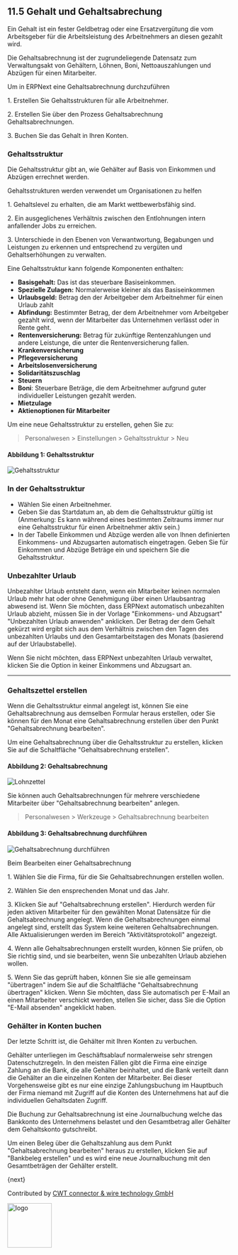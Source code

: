 ## 11.5 Gehalt und Gehaltsabrechung

Ein Gehalt ist ein fester Geldbetrag oder eine Ersatzvergütung die vom Arbeitsgeber für die Arbeitsleistung des Arbeitnehmers an diesen gezahlt wird.

Die Gehaltsabrechnung ist der zugrundeliegende Datensatz zum Verwaltungsakt von Gehältern, Löhnen, Boni, Nettoauszahlungen und Abzügen für einen Mitarbeiter.

Um in ERPNext eine Gehaltsabrechnung durchzuführen

1\. Erstellen Sie Gehaltsstrukturen für alle Arbeitnehmer.

2\. Erstellen Sie über den Prozess Gehaltsabrechnung Gehaltsabrechnungen.

3\. Buchen Sie das Gehalt in Ihren Konten.

### Gehaltsstruktur

Die Gehaltsstruktur gibt an, wie Gehälter auf Basis von Einkommen und Abzügen errechnet werden.

Gehaltsstrukturen werden verwendet um Organisationen zu helfen

1\. Gehaltslevel zu erhalten, die am Markt wettbewerbsfähig sind.

2\. Ein ausgeglichenes Verhältnis zwischen den Entlohnungen intern anfallender Jobs zu erreichen.

3\. Unterschiede in den Ebenen von Verwantwortung, Begabungen und Leistungen zu erkennen und entsprechend zu vergüten und Gehaltserhöhungen zu verwalten.

Eine Gehaltsstruktur kann folgende Komponenten enthalten:

* **Basisgehalt:** Das ist das steuerbare Basiseinkommen.
* **Spezielle Zulagen:** Normalerweise kleiner als das Basiseinkommen
* **Urlaubsgeld:** Betrag den der Arbeitgeber dem Arbeitnehmer für einen Urlaub zahlt
* **Abfindung:** Bestimmter Betrag, der dem Arbeitnehmer vom Arbeitgeber gezahlt wird, wenn der Mitarbeiter das Unternehmen verlässt oder in Rente geht.
* **Rentenversicherung:** Betrag für zukünftige Rentenzahlungen und andere Leistunge, die unter die Rentenversicherung fallen.
* **Krankenversicherung**
* **Pflegeversicherung**
* **Arbeitslosenversicherung**
* **Solidaritätszuschlag**
* **Steuern**
* **Boni**: Steuerbare Beträge, die dem Arbeitnehmer aufgrund guter individueller Leistungen gezahlt werden.
* **Mietzulage**
* **Aktienoptionen für Mitarbeiter**

Um eine neue Gehaltsstruktur zu erstellen, gehen Sie zu:

> Personalwesen > Einstellungen > Gehaltsstruktur > Neu

#### Abbildung 1: Gehaltsstruktur

<img class="screenshot" alt="Gehaltsstruktur" src="{{docs_base_url}}/assets/img/human-resources/salary-structure.png">

### In der Gehaltsstruktur

* Wählen Sie einen Arbeitnehmer.
* Geben Sie das Startdatum an, ab dem die Gehaltsstruktur gültig ist (Anmerkung: Es kann während eines bestimmten Zeitraums immer nur eine Gehaltsstruktur für einen Arbeitnehmer aktiv sein.)
* In der Tabelle Einkommen und Abzüge werden alle von Ihnen definierten Einkommens- und Abzugsarten automatisch eingetragen. Geben Sie für Einkommen und Abzüge Beträge ein und speichern Sie die Gehaltsstruktur.

### Unbezahlter Urlaub

Unbezahlter Urlaub entsteht dann, wenn ein Mitarbeiter keinen normalen Urlaub mehr hat oder ohne Genehmigung über einen Urlaubsantrag abwesend ist. Wenn Sie möchten, dass ERPNext automatisch unbezahlten Urlaub abzieht, müssen Sie in der Vorlage "Einkommens- und Abzugsart" "Unbezahlten Urlaub anwenden" anklicken. Der Betrag der dem Gehalt gekürzt wird ergibt sich aus dem Verhältnis zwischen den Tagen des unbezahlten Urlaubs und den Gesamtarbeitstagen des Monats (basierend auf der Urlaubstabelle).

Wenn Sie nicht möchten, dass ERPNext unbezahlten Urlaub verwaltet, klicken Sie die Option in keiner Einkommens und Abzugsart an.

* * *

### Gehaltszettel erstellen

Wenn die Gehaltsstruktur einmal angelegt ist, können Sie eine Gehaltsabrechnung aus demselben Formular heraus erstellen, oder Sie können für den Monat eine Gehaltsabrechnung erstellen über den Punkt "Gehaltsabrechnung bearbeiten".

Um eine Gehaltsabrechnung über die Gehaltsstruktur zu erstellen, klicken Sie auf die Schaltfläche "Gehaltsabrechnung erstellen".

#### Abbildung 2: Gehaltsabrechnung

<img class="screenshot" alt="Lohnzettel" src="{{docs_base_url}}/assets/img/human-resources/salary-slip.png">

Sie können auch Gehaltsabrechnungen für mehrere verschiedene Mitarbeiter über "Gehaltsabrechnung bearbeiten" anlegen.

> Personalwesen > Werkzeuge > Gehaltsabrechnung bearbeiten

#### Abbildung 3: Gehaltsabrechnung durchführen

<img class="screenshot" alt="Gehaltsabrechnung durchführen" src="{{docs_base_url}}/assets/img/human-resources/process-payroll.png">

Beim Bearbeiten einer Gehaltsabrechnung

1\. Wählen Sie die Firma, für die Sie Gehaltsabrechnungen erstellen wollen.

2\. Wählen Sie den ensprechenden Monat und das Jahr.

3\. Klicken Sie auf "Gehaltsabrechnung erstellen". Hierdurch werden für jeden aktiven Mitarbeiter für den gewählten Monat Datensätze für die Gehaltsabrechnung angelegt. Wenn die Gehaltsabrechnungen einmal angelegt sind, erstellt das System keine weiteren Gehaltsabrechnungen. Alle Aktualisierungen werden im Bereich "Aktivitätsprotokoll" angezeigt.

4\. Wenn alle Gehaltsabrechnungen erstellt wurden, können Sie prüfen, ob Sie richtig sind, und sie bearbeiten, wenn Sie unbezahlten Urlaub abziehen wollen.

5\. Wenn Sie das geprüft haben, können Sie sie alle gemeinsam "übertragen" indem Sie auf die Schaltfläche "Gehaltsabrechnung übertragen" klicken. Wenn Sie möchten, dass Sie automatisch per E-Mail an einen Mitarbeiter verschickt werden, stellen Sie sicher, dass Sie die Option "E-Mail absenden" angeklickt haben.

### Gehälter in Konten buchen

Der letzte Schritt ist, die Gehälter mit Ihren Konten zu verbuchen.

Gehälter unterliegen im Geschäftsablauf normalerweise sehr strengen Datenschutzregeln. In den meisten Fällen gibt die Firma eine einzige Zahlung an die Bank, die alle Gehälter beinhaltet, und die Bank verteilt dann die Gehälter an die einzelnen Konten der Mitarbeiter. Bei dieser Vorgehensweise gibt es nur eine einzige Zahlungsbuchung im Hauptbuch der Firma niemand mit Zugriff auf die Konten des Unternehmens hat auf die individuellen Gehaltsdaten Zugriff.

Die Buchung zur Gehaltsabrechnung ist eine Journalbuchung welche das Bankkonto des Unternehmens belastet und den Gesamtbetrag aller Gehälter dem Gehaltskonto gutschreibt.

Um einen Beleg über die Gehaltszahlung aus dem Punkt "Gehaltsabrechnung bearbeiten" heraus zu erstellen, klicken Sie auf "Bankbeleg erstellen" und es wird eine neue Journalbuchung  mit den Gesamtbeträgen der Gehälter erstellt.

{next}

Contributed by <A HREF="http://www.cwt-kabel.de">CWT connector & wire technology GmbH</A>

<A HREF="http://www.cwt-kabel.de"><IMG alt="logo" src="http://www.cwt-assembly.com/sites/all/images/logo.png" height=100></A>
